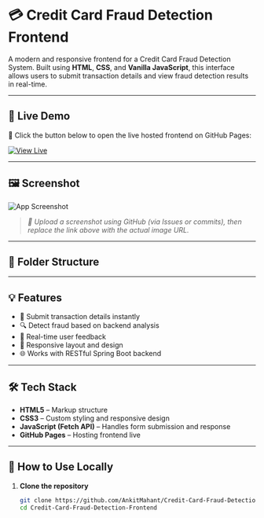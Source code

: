 # 💳 Credit Card Fraud Detection Frontend

A modern and responsive frontend for a Credit Card Fraud Detection System. Built using **HTML**, **CSS**, and **Vanilla JavaScript**, this interface allows users to submit transaction details and view fraud detection results in real-time.

---

## 🚀 Live Demo

🔗 Click the button below to open the live hosted frontend on GitHub Pages:

[![View Live](https://img.shields.io/badge/View%20Live-Demo-blue?style=for-the-badge&logo=github)](https://ankitmahant.github.io/Credit-Card-Fraud-Detection-Frontend/)

---

## 🖼️ Screenshot

![App Screenshot](https://github.com/AnkitMahant/Credit-Card-Fraud-Detection-Frontend/assets/your-screenshot-id/demo-screenshot.png)

> *📸 Upload a screenshot using GitHub (via Issues or commits), then replace the link above with the actual image URL.*

---

## 📁 Folder Structure


---

## 💡 Features

- 🚀 Submit transaction details instantly
- 🔍 Detect fraud based on backend analysis
- 💬 Real-time user feedback
- 📱 Responsive layout and design
- 🌐 Works with RESTful Spring Boot backend

---

## 🛠️ Tech Stack

- **HTML5** – Markup structure
- **CSS3** – Custom styling and responsive design
- **JavaScript (Fetch API)** – Handles form submission and response
- **GitHub Pages** – Hosting frontend live

---

## 🧪 How to Use Locally

1. **Clone the repository**
   ```bash
   git clone https://github.com/AnkitMahant/Credit-Card-Fraud-Detection-Frontend.git
   cd Credit-Card-Fraud-Detection-Frontend

